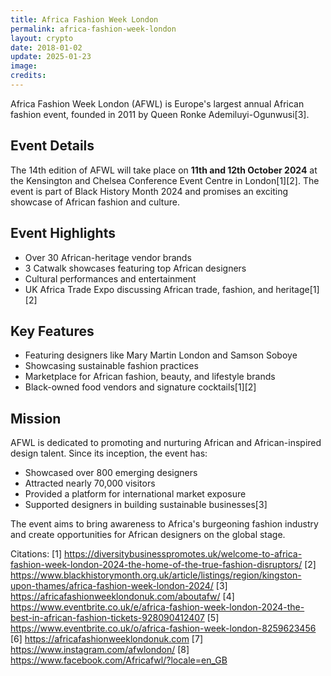 ```yaml
---
title: Africa Fashion Week London
permalink: africa-fashion-week-london
layout: crypto
date: 2018-01-02
update: 2025-01-23
image:
credits:
---
```


Africa Fashion Week London (AFWL) is Europe's largest annual African fashion event, founded in 2011 by Queen Ronke Ademiluyi-Ogunwusi[3].

## Event Details
The 14th edition of AFWL will take place on **11th and 12th October 2024** at the Kensington and Chelsea Conference Event Centre in London[1][2]. The event is part of Black History Month 2024 and promises an exciting showcase of African fashion and culture.

## Event Highlights
- Over 30 African-heritage vendor brands
- 3 Catwalk showcases featuring top African designers
- Cultural performances and entertainment
- UK Africa Trade Expo discussing African trade, fashion, and heritage[1][2]

## Key Features
- Featuring designers like Mary Martin London and Samson Soboye
- Showcasing sustainable fashion practices
- Marketplace for African fashion, beauty, and lifestyle brands
- Black-owned food vendors and signature cocktails[1][2]

## Mission
AFWL is dedicated to promoting and nurturing African and African-inspired design talent. Since its inception, the event has:
- Showcased over 800 emerging designers
- Attracted nearly 70,000 visitors
- Provided a platform for international market exposure
- Supported designers in building sustainable businesses[3]

The event aims to bring awareness to Africa's burgeoning fashion industry and create opportunities for African designers on the global stage.

Citations:
[1] https://diversitybusinesspromotes.uk/welcome-to-africa-fashion-week-london-2024-the-home-of-the-true-fashion-disruptors/
[2] https://www.blackhistorymonth.org.uk/article/listings/region/kingston-upon-thames/africa-fashion-week-london-2024/
[3] https://africafashionweeklondonuk.com/aboutafw/
[4] https://www.eventbrite.co.uk/e/africa-fashion-week-london-2024-the-best-in-african-fashion-tickets-928090412407
[5] https://www.eventbrite.co.uk/o/africa-fashion-week-london-8259623456
[6] https://africafashionweeklondonuk.com
[7] https://www.instagram.com/afwlondon/
[8] https://www.facebook.com/Africafwl/?locale=en_GB
